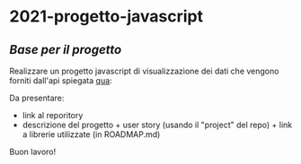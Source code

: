 # 2021-progetto-javascript

## _Base per il progetto_

Realizzare un progetto javascript di visualizzazìone dei dati che vengono forniti dall'api spiegata [qua](https://github.com/ProfAndreaPollini/python-iot-sim):

Da presentare:

* link al reporitory
* descrizione del progetto + user story (usando il "project" del repo) + link a librerie utilizzate (in ROADMAP.md)

Buon lavoro!
